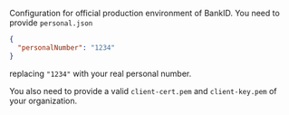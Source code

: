 Configuration for official production environment of BankID. You need
to provide `personal.json`

```json
{
  "personalNumber": "1234"
}
```

replacing `"1234"` with your real personal number.

You also need to provide a valid `client-cert.pem` and `client-key.pem` 
of your organization.